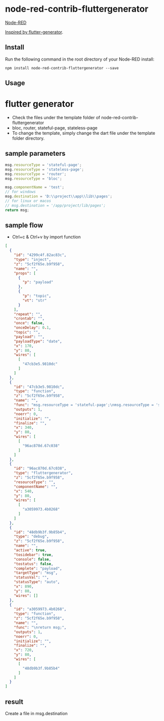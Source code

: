 node-red-contrib-fluttergenerator
========================

<a href="http://nodered.org" target="_new">Node-RED</a> 

<a href="https://www.npmjs.com/package/flutter-generator" target="_new">Inspired by flutter-generator</a>.

Install
-------

Run the following command in the root directory of your Node-RED install:

    npm install node-red-contrib-fluttergenerator --save

Usage
-----

# flutter generator  
- Check the files under the template folder of node-red-contrib-fluttergenerator
- bloc, router, stateful-page, stateless-page
- To change the template, simply change the dart file under the template folder directory.

## sample parameters
```javascript
msg.resourceType = 'stateful-page';
msg.resourceType = 'stateless-page';
msg.resourceType = 'router';
msg.resourceType = 'bloc';

msg.componentName = 'test';
// for windows
msg.destination = 'D:\\project\\app\\lib\\pages';
// for linux or macos
// msg.destination = '/app/project/lib/pages';
return msg;
```

## sample flow


- Ctrl+c & Ctrl+v by import function
```json
[
  {
    "id": "4299c4f.82ac83c",
    "type": "inject",
    "z": "5cf2f65e.b9f958",
    "name": "",
    "props": [
      {
        "p": "payload"
      },
      {
        "p": "topic",
        "vt": "str"
      }
    ],
    "repeat": "",
    "crontab": "",
    "once": false,
    "onceDelay": 0.1,
    "topic": "",
    "payload": "",
    "payloadType": "date",
    "x": 170,
    "y": 80,
    "wires": [
      [
        "47cb3e5.9810dc"
      ]
    ]
  },
  {
    "id": "47cb3e5.9810dc",
    "type": "function",
    "z": "5cf2f65e.b9f958",
    "name": "",
    "func": "msg.resourceType = 'stateful-page';\nmsg.resourceType = 'stateless-page';\nmsg.resourceType = 'router';\nmsg.resourceType = 'bloc';\n\nmsg.componentName = 'test';\n// for windows\nmsg.destination = 'D:\\\\project\\\\app\\\\lib\\\\pages';\n// for linux\n// msg.destination = '/app/project/lib/pages';\nreturn msg;",
    "outputs": 1,
    "noerr": 0,
    "initialize": "",
    "finalize": "",
    "x": 340,
    "y": 80,
    "wires": [
      [
        "96ac870d.67c038"
      ]
    ]
  },
  {
    "id": "96ac870d.67c038",
    "type": "fluttergenerator",
    "z": "5cf2f65e.b9f958",
    "resourceType": "",
    "componentName": "",
    "x": 540,
    "y": 80,
    "wires": [
      [
        "a3059973.4b0268"
      ]
    ]
  },
  {
    "id": "48db9b3f.9b85b4",
    "type": "debug",
    "z": "5cf2f65e.b9f958",
    "name": "",
    "active": true,
    "tosidebar": true,
    "console": false,
    "tostatus": false,
    "complete": "payload",
    "targetType": "msg",
    "statusVal": "",
    "statusType": "auto",
    "x": 890,
    "y": 80,
    "wires": []
  },
  {
    "id": "a3059973.4b0268",
    "type": "function",
    "z": "5cf2f65e.b9f958",
    "name": "",
    "func": "\nreturn msg;",
    "outputs": 1,
    "noerr": 0,
    "initialize": "",
    "finalize": "",
    "x": 720,
    "y": 80,
    "wires": [
      [
        "48db9b3f.9b85b4"
      ]
    ]
  }
]
```

## result 

Create a file in msg.destination

